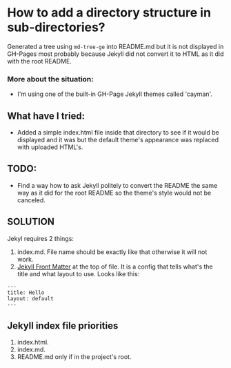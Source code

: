 # How to add a directory structure in sub-directories?

Generated a tree using `md-tree-ge` into README.md but it is not displayed in
GH-Pages most probably because Jekyll did not convert it to HTML as it did with the
root README.

### More about the situation:
* I'm using one of the built-in GH-Page Jekyll themes called 'cayman'.

## What have I tried:

* Added a simple index.html file inside that directory to see if it would be 
displayed and it was but the default theme's appearance was replaced with uploaded
 HTML's.

## TODO:
* Find a way how to ask Jekyll politely to convert the README the same way as 
it did for the root README so the theme's style would not be canceled.

## SOLUTION
Jekyl requires 2 things:
1) index.md. File name should be exactly like that otherwise it will not work.
2) [Jekyll Front Matter](https://jekyllrb.com/docs/frontmatter/) at the top of
file. It is a config that tells what's the title and what layout to use. Looks
like this:
```
---
title: Hello
layout: default
---
```

## Jekyll index file priorities
1) index.html.
2) index.md.
3) README.md only if in the project's root.
